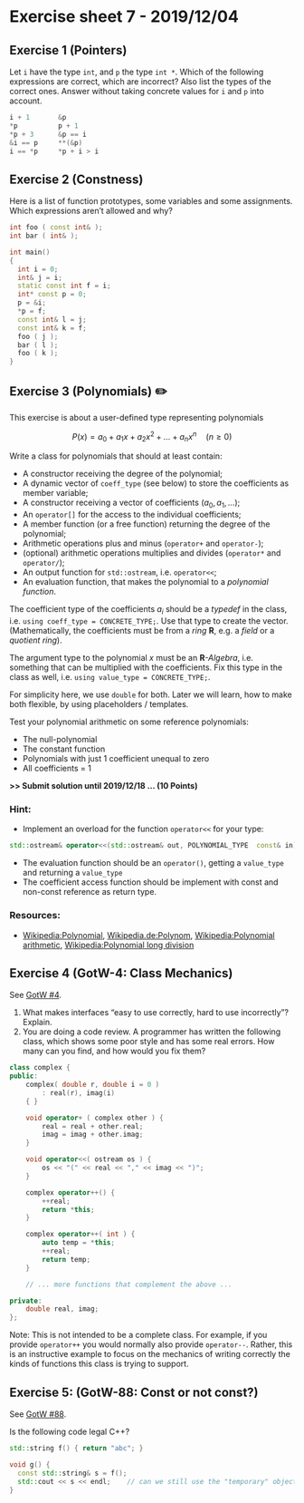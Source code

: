 # Exercise sheet 7 - 2019/12/04

## Exercise 1 (Pointers)
Let `i` have the type `int`, and `p` the type `int *`.
Which of the following expressions are correct,
which are incorrect? Also list the types of the correct ones. Answer without taking concrete values
for `i` and `p` into account.

```c++
i + 1       &p
*p          p + 1
*p + 3      &p == i
&i == p     **(&p)
i == *p     *p + i > i
```


## Exercise 2 (Constness)
Here is a list of function prototypes, some variables and some assignments. Which expressions
aren’t allowed and why?
```c++
int foo ( const int& );
int bar ( int& );

int main()
{
  int i = 0;
  int& j = i;
  static const int f = i;
  int* const p = 0;
  p = &i;
  *p = f;
  const int& l = j;
  const int& k = f;
  foo ( j );
  bar ( l );
  foo ( k );
}
```


## Exercise 3 (Polynomials) :pencil2:
This exercise is about a user-defined type representing polynomials
```math
  P(x) = a_0 + a_1 x + a_2 x^2 + \ldots + a_n x^n\quad (n \geq 0)
```

Write a class for polynomials that should at least contain:
- A constructor receiving the degree of the polynomial;
- A dynamic vector of `coeff_type` (see below) to store the coefficients as member variable;
- A constructor receiving a vector of coefficients $`(a_0,a_1,\ldots)`$;
- An `operator[]` for the access to the individual coefficients;
- A member function (or a free function) returning the degree of the polynomial;
- Arithmetic operations plus and minus (`operator+` and `operator-`);
- (optional) arithmetic operations multiplies and divides (`operator*` and `operator/`);
- An output function for `std::ostream`, i.e. `operator<<`;
- An evaluation function, that makes the polynomial to a *polynomial function*.

The coefficient type of the coefficients $`a_i`$ should be a *typedef* in the class, i.e. `using coeff_type = CONCRETE_TYPE;`.
Use that type to create the vector. (Mathematically, the coefficients must be from a *ring* $`\mathbf{R}`$, e.g. a *field* or
a *quotient ring*).

The argument type to the polynomial $`x`$ must be an $`\mathbf{R}`$*-Algebra*, i.e. something that can be multiplied with
the coefficients. Fix this type in the class as well, i.e. `using value_type = CONCRETE_TYPE;`.

For simplicity here, we use `double` for both. Later we will learn, how to make both flexible, by using placeholders /
templates.

Test your polynomial arithmetic on some reference polynomials:
- The null-polynomial
- The constant function
- Polynomials with just 1 coefficient unequal to zero
- All coefficients = 1

**>> Submit solution until 2019/12/18 ... (10 Points)**

### Hint:
- Implement an overload for the function `operator<<` for your type:
```c++
std::ostream& operator<<(std::ostream& out, POLYNOMIAL_TYPE  const& in);
```
- The evaluation function should be an `operator()`, getting a `value_type` and returning a `value_type`
- The coefficient access function should be implement with const and non-const reference as return type.

### Resources:
- [Wikipedia:Polynomial](https://en.wikipedia.org/wiki/Polynomial), [Wikipedia.de:Polynom](https://de.wikipedia.org/wiki/Polynom),
  [Wikipedia:Polynomial arithmetic](https://en.wikipedia.org/wiki/Polynomial_arithmetic),
  [Wikipedia:Polynomial long division](https://en.wikipedia.org/wiki/Polynomial_long_division)


## Exercise 4 (GotW-4: Class Mechanics)
See [GotW #4](https://herbsutter.com/2013/05/20/gotw-4-class-mechanics).

1. What makes interfaces “easy to use correctly, hard to use incorrectly”? Explain.
2. You are doing a code review. A programmer has written the following class, which shows some poor style and has some real errors. How many can you find, and how would you fix them?
```c++
class complex {
public:
    complex( double r, double i = 0 )
        : real(r), imag(i)
    { }

    void operator+ ( complex other ) {
        real = real + other.real;
        imag = imag + other.imag;
    }

    void operator<<( ostream os ) {
        os << "(" << real << "," << imag << ")";
    }

    complex operator++() {
        ++real;
        return *this;
    }

    complex operator++( int ) {
        auto temp = *this;
        ++real;
        return temp;
    }

    // ... more functions that complement the above ...

private:
    double real, imag;
};
```

Note: This is not intended to be a complete class. For example, if you provide `operator++` you would normally also provide `operator--`. Rather,
this is an instructive example to focus on the mechanics of writing correctly the kinds of functions this class is trying to support.


## Exercise 5: (GotW-88: Const or not const?)
See [GotW #88](https://herbsutter.com/2008/01/01/gotw-88-a-candidate-for-the-most-important-const).

Is the following code legal C++?
```c++
std::string f() { return "abc"; }

void g() {
  const std::string& s = f();
  std::cout << s << endl;    // can we still use the "temporary" object?
}
```